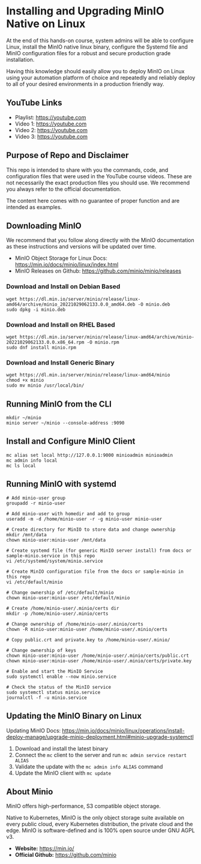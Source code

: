 # Installing and Upgrading MinIO Native on Linux

At the end of this hands-on course, system admins will be able to configure Linux, install the MinIO native linux binary, configure the Systemd file and MinIO configuration files for a robust and secure production grade installation.

Having this knowledge should easily allow you to deploy MinIO on Linux using your automation platform of choice and repeatedly and reliably deploy to all of your desired environments in a production friendly way.

## YouTube Links

- Playlist: https://youtube.com
- Video 1: https://youtube.com
- Video 2: https://youtube.com
- Video 3: https://youtube.com

## Purpose of Repo and Disclaimer

This repo is intended to share with you the commands, code, and configuration files that were used in the YouTube course videos. These are not necessarily the exact production files you should use. We recommend you always refer to the official documentation.

The content here comes with no guarantee of proper function and are intended as examples.

## Downloading MinIO

We recommend that you follow along directly with the MinIO documentation as these instructions and versions will be updated over time.

- MinIO Object Storage for Linux Docs: https://min.io/docs/minio/linux/index.html
- MinIO Releases on Github: https://github.com/minio/minio/releases 

### Download and Install on Debian Based
```
wget https://dl.min.io/server/minio/release/linux-amd64/archive/minio_20221029062133.0.0_amd64.deb -O minio.deb
sudo dpkg -i minio.deb
```

### Download and Install on RHEL Based
```
wget https://dl.min.io/server/minio/release/linux-amd64/archive/minio-20221029062133.0.0.x86_64.rpm -O minio.rpm
sudo dnf install minio.rpm
```

### Download and Install Generic Binary
```
wget https://dl.min.io/server/minio/release/linux-amd64/minio
chmod +x minio
sudo mv minio /usr/local/bin/
```

## Running MinIO from the CLI
```
mkdir ~/minio
minio server ~/minio --console-address :9090
```

## Install and Configure MinIO Client
```
mc alias set local http://127.0.0.1:9000 minioadmin minioadmin
mc admin info local
mc ls local
```

## Running MinIO with systemd
```
# Add minio-user group
groupadd -r minio-user

# Add minio-user with homedir and add to group
useradd -m -d /home/minio-user -r -g minio-user minio-user

# Create directory for MinIO to store data and change ownership
mkdir /mnt/data
chown minio-user:minio-user /mnt/data

# Create systemd file (for generic MinIO server install) from docs or sample-minio.service in this repo
vi /etc/systemd/system/minio.service

# Create MinIO configuration file from the docs or sample-minio in this repo
vi /etc/default/minio

# Change ownership of /etc/default/minio
chown minio-user:minio-user /etc/default/minio

# Create /home/minio-user/.minio/certs dir
mkdir -p /home/minio-user/.minio/certs

# Change ownership of /home/minio-user/.minio/certs
chown -R minio-user:minio-user /home/minio-user/.minio/certs

# Copy public.crt and private.key to /home/minio-user/.minio/

# Change ownership of keys
chown minio-user:minio-user /home/minio-user/.minio/certs/public.crt
chown minio-user:minio-user /home/minio-user/.minio/certs/private.key

# Enable and start the MinIO Service
sudo systemctl enable --now minio.service

# Check the status of the MinIO service
sudo systemctl status minio.service
journalctl -f -u minio.service

```

## Updating the MinIO Binary on Linux

Updating MinIO Docs: https://min.io/docs/minio/linux/operations/install-deploy-manage/upgrade-minio-deployment.html#minio-upgrade-systemctl

1. Download and install the latest binary
2. Connect the `mc` client to the server and run `mc admin service restart ALIAS`
3. Validate the update with the `mc admin info ALIAS` command
4. Update the MinIO client with `mc update`

## About Minio

MinIO offers high-performance, S3 compatible object storage.

Native to Kubernetes, MinIO is the only object storage suite available on every public cloud, every Kubernetes distribution, the private cloud and the edge. MinIO is software-defined and is 100% open source under GNU AGPL v3.

- **Website:** https://min.io/
- **Official Github:** https://github.com/minio
